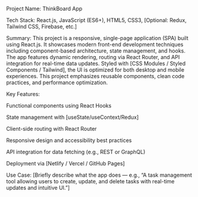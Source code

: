 Project Name: ThinkBoard App

Tech Stack: React.js, JavaScript (ES6+), HTML5, CSS3, [Optional: Redux, Tailwind CSS, Firebase, etc.]

Summary:
This project is a responsive, single-page application (SPA) built using React.js. It showcases modern front-end development techniques including component-based architecture, state management, and hooks. The app features dynamic rendering, routing via React Router, and API integration for real-time data updates. Styled with [CSS Modules / Styled Components / Tailwind], the UI is optimized for both desktop and mobile experiences. This project emphasizes reusable components, clean code practices, and performance optimization.

Key Features:

Functional components using React Hooks

State management with [useState/useContext/Redux]

Client-side routing with React Router

Responsive design and accessibility best practices

API integration for data fetching (e.g., REST or GraphQL)

Deployment via [Netlify / Vercel / GitHub Pages]

Use Case:
[Briefly describe what the app does — e.g., “A task management tool allowing users to create, update, and delete tasks with real-time updates and intuitive UI.”]
